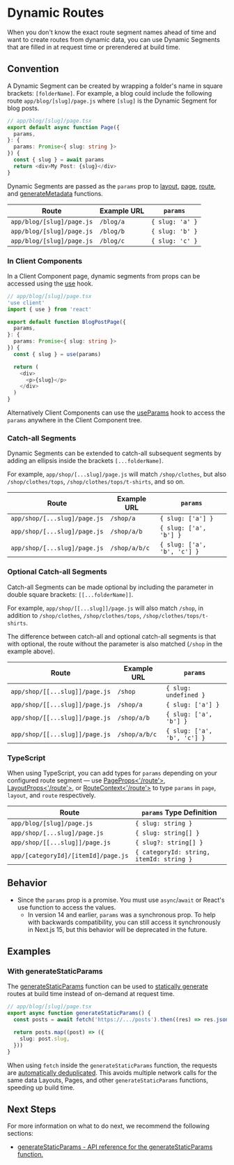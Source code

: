 # Dynamic Routes

When you don't know the exact route segment names ahead of time and want to create routes from dynamic data, you can use Dynamic Segments that are filled in at request time or prerendered at build time.

## Convention

A Dynamic Segment can be created by wrapping a folder's name in square brackets: `[folderName]`. For example, a blog could include the following route `app/blog/[slug]/page.js` where `[slug]` is the Dynamic Segment for blog posts.

```typescript
// app/blog/[slug]/page.tsx
export default async function Page({
  params,
}: {
  params: Promise<{ slug: string }>
}) {
  const { slug } = await params
  return <div>My Post: {slug}</div>
}
```

Dynamic Segments are passed as the `params` prop to [layout](https://nextjs.org/docs/app/api-reference/file-conventions/layout), [page](https://nextjs.org/docs/app/api-reference/file-conventions/page), [route](https://nextjs.org/docs/app/api-reference/file-conventions/route), and [generateMetadata](https://nextjs.org/docs/app/api-reference/functions/generate-metadata#generatemetadata-function) functions.

| Route | Example URL | `params` |
|-------|-------------|----------|
| `app/blog/[slug]/page.js` | `/blog/a` | `{ slug: 'a' }` |
| `app/blog/[slug]/page.js` | `/blog/b` | `{ slug: 'b' }` |
| `app/blog/[slug]/page.js` | `/blog/c` | `{ slug: 'c' }` |

### In Client Components

In a Client Component page, dynamic segments from props can be accessed using the [use](https://react.dev/reference/react/use) hook.

```typescript
// app/blog/[slug]/page.tsx
'use client'
import { use } from 'react'

export default function BlogPostPage({
  params,
}: {
  params: Promise<{ slug: string }>
}) {
  const { slug } = use(params)

  return (
    <div>
      <p>{slug}</p>
    </div>
  )
}
```

Alternatively Client Components can use the [useParams](https://nextjs.org/docs/app/api-reference/functions/use-params) hook to access the `params` anywhere in the Client Component tree.

### Catch-all Segments

Dynamic Segments can be extended to catch-all subsequent segments by adding an ellipsis inside the brackets `[...folderName]`.

For example, `app/shop/[...slug]/page.js` will match `/shop/clothes`, but also `/shop/clothes/tops`, `/shop/clothes/tops/t-shirts`, and so on.

| Route | Example URL | `params` |
|-------|-------------|----------|
| `app/shop/[...slug]/page.js` | `/shop/a` | `{ slug: ['a'] }` |
| `app/shop/[...slug]/page.js` | `/shop/a/b` | `{ slug: ['a', 'b'] }` |
| `app/shop/[...slug]/page.js` | `/shop/a/b/c` | `{ slug: ['a', 'b', 'c'] }` |

### Optional Catch-all Segments

Catch-all Segments can be made optional by including the parameter in double square brackets: `[[...folderName]]`.

For example, `app/shop/[[...slug]]/page.js` will also match `/shop`, in addition to `/shop/clothes`, `/shop/clothes/tops`, `/shop/clothes/tops/t-shirts`.

The difference between catch-all and optional catch-all segments is that with optional, the route without the parameter is also matched (`/shop` in the example above).

| Route | Example URL | `params` |
|-------|-------------|----------|
| `app/shop/[[...slug]]/page.js` | `/shop` | `{ slug: undefined }` |
| `app/shop/[[...slug]]/page.js` | `/shop/a` | `{ slug: ['a'] }` |
| `app/shop/[[...slug]]/page.js` | `/shop/a/b` | `{ slug: ['a', 'b'] }` |
| `app/shop/[[...slug]]/page.js` | `/shop/a/b/c` | `{ slug: ['a', 'b', 'c'] }` |

### TypeScript

When using TypeScript, you can add types for `params` depending on your configured route segment — use [PageProps<'/route'>](https://nextjs.org/docs/app/api-reference/file-conventions/page#page-props-helper), [LayoutProps<'/route'>](https://nextjs.org/docs/app/api-reference/file-conventions/layout#layout-props-helper), or [RouteContext<'/route'>](https://nextjs.org/docs/app/api-reference/file-conventions/route#route-context-helper) to type `params` in `page`, `layout`, and `route` respectively.

| Route | `params` Type Definition |
|-------|-------------------------|
| `app/blog/[slug]/page.js` | `{ slug: string }` |
| `app/shop/[...slug]/page.js` | `{ slug: string[] }` |
| `app/shop/[[...slug]]/page.js` | `{ slug?: string[] }` |
| `app/[categoryId]/[itemId]/page.js` | `{ categoryId: string, itemId: string }` |

## Behavior

- Since the `params` prop is a promise. You must use `async`/`await` or React's use function to access the values.
  - In version 14 and earlier, `params` was a synchronous prop. To help with backwards compatibility, you can still access it synchronously in Next.js 15, but this behavior will be deprecated in the future.

## Examples

### With generateStaticParams

The [generateStaticParams](https://nextjs.org/docs/app/api-reference/functions/generate-static-params) function can be used to [statically generate](https://nextjs.org/docs/app/getting-started/partial-prerendering#static-rendering) routes at build time instead of on-demand at request time.

```typescript
// app/blog/[slug]/page.tsx
export async function generateStaticParams() {
  const posts = await fetch('https://.../posts').then((res) => res.json())

  return posts.map((post) => ({
    slug: post.slug,
  }))
}
```

When using `fetch` inside the `generateStaticParams` function, the requests are [automatically deduplicated](https://nextjs.org/docs/app/guides/caching#request-memoization). This avoids multiple network calls for the same data Layouts, Pages, and other `generateStaticParams` functions, speeding up build time.

## Next Steps

For more information on what to do next, we recommend the following sections:

- [generateStaticParams - API reference for the generateStaticParams function.](https://nextjs.org/docs/app/api-reference/functions/generate-static-params)
